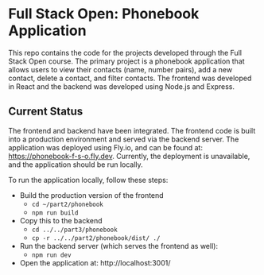 # Full Stack Open: Phonebook Application

This repo contains the code for the projects developed through the Full Stack Open course.
The primary project is a phonebook application that allows users to view their contacts
(name, number pairs), add a new contact, delete a contact, and filter contacts.
The frontend was developed in React and the backend was developed using Node.js and Express.


## Current Status
The frontend and backend have been integrated. The frontend code is built into a production
environment and served via the backend server. The application was deployed using Fly.io,
and can be found at: https://phonebook-f-s-o.fly.dev. Currently, the deployment is unavailable,
and the application should be run locally.

To run the application locally, follow these steps:
- Build the production version of the frontend
    - `cd ~/part2/phonebook`
    - `npm run build`
- Copy this to the backend
    - `cd ../../part3/phonebook`
    - `cp -r ../../part2/phonebook/dist/ ./`
- Run the backend server (which serves the frontend as well):
    - `npm run dev`
- Open the application at: http://localhost:3001/
